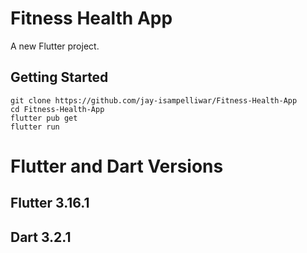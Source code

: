 # Fitness Health App

A new Flutter project.

## Getting Started

```
git clone https://github.com/jay-isampelliwar/Fitness-Health-App
cd Fitness-Health-App
flutter pub get
flutter run
```
# Flutter and Dart Versions

## Flutter  3.16.1
## Dart 3.2.1

